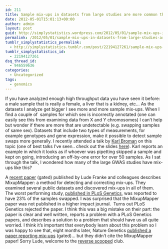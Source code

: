 ```yaml
---
id: 211
title: Sample mix-ups in datasets from large studies are more common than you think
date: 2012-05-01T15:01:13+00:00
author: admin
layout: post
guid: http://simplystatistics.wordpress.com/2012/05/01/sample-mix-ups-in-datasets-from-large-studies-are-more
permalink: /2012/05/01/sample-mix-ups-in-datasets-from-large-studies-are-more/
tumblr_simplystatistics_permalink:
  - http://simplystatistics.tumblr.com/post/22194127261/sample-mix-ups-in-datasets-from-large-studies-are-more
tumblr_simplystatistics_id:
  - 22194127261
dsq_thread_id:
  - 946559636
categories:
  - Uncategorized
tags:
  - genomics
---
```

If you have analyzed enough high throughput data you have seen it before: a male sample that is really a female, a liver that is a kidney, etc&#8230; As the datasets I analyze get bigger I see more and more sample mix-ups. When I find a couple of  samples for which sex is incorrectly annotated (one can easily see this from examining data from X and Y chromosomes) I can&#8217;t help but wonder if there are more that are undetectable (e.g. swapping samples of same sex). Datasets that include two types of measurements, for example genotypes and gene expression, make it possible to detect sample swaps more generally. I recently attended a talk by <a href="http://www.biostat.wisc.edu/~kbroman/" target="_blank">Karl Broman</a> on this topic (one of best talks I&#8217;ve seen.. check out the slides <a href="http://www.biostat.wisc.edu/~kbroman/presentations/mousegenet2011.pdf" target="_blank">here</a>). Karl reports an example in which <span>it looks as if </span>whoever was pipetting skipped a sample and kept on going, introducing an off-by-one error for over 50 samples. As I sat through the talk, I wondered how many of the large GWAS studies have mix-ups like this?

A <a href="http://www.ncbi.nlm.nih.gov/pubmed/21653519" target="_blank">recent paper</a> (gated) published by Lude Franke and colleagues describes MixupMapper: a method for detecting and correcting mix-ups. They examined several public datasets and discovered mix-ups in all of them. The worst performing study, <a href="http://www.ncbi.nlm.nih.gov/pubmed/19043577" target="_blank">published in PLoS Genetics</a>, was reported to have 23% of the samples swapped. I was surprised that the MixupMapper paper was not published in a higher impact journal.  Turns out PLoS Genetics rejected the paper. I think this was a big mistake on their part: the paper is clear and well written, reports a problem with a PLoS Genetics papers, and describes a solution to a problem that should have us all quite worried. I think it&#8217;s important that everybody learn about this problem so I was happy to see that, eight months later, Nature Genetics <a href="http://www.ncbi.nlm.nih.gov/pubmed/22484626" target="_blank">published a paper reporting mix-ups</a> (gated)&#8230; but they didn&#8217;t cite the MixupMapper paper! Sorry Lude, welcome to the <a href="http://simplystatistics.tumblr.com/post/13680729270/reverse-scooping" target="_blank">reverse scooped</a> club. 